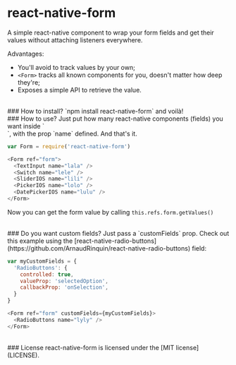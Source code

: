 # react-native-form
A simple react-native component to wrap your form fields and get their values without attaching listeners everywhere.

Advantages:
- You'll avoid to track values by your own;
- `<Form>` tracks all known components for you, doesn't matter how deep they're;
- Exposes a simple API to retrieve the value.

<br/>
### How to install?
`npm install react-native-form` and voilà!

<br/>
### How to use?
Just put how many react-native components (fields) you want inside `<Form>`, with the prop `name` defined. And that's it.

```javascript
var Form = require('react-native-form')

<Form ref="form">
  <TextInput name="lala" />
  <Switch name="lele" />
  <SliderIOS name="lili" />
  <PickerIOS name="lolo" />
  <DatePickerIOS name="lulu" />
</Form>
```
Now you can get the form value by calling `this.refs.form.getValues()`

<br/>
### Do you want custom fields?
Just pass a `customFields` prop. Check out this example using the [react-native-radio-buttons](https://github.com/ArnaudRinquin/react-native-radio-buttons) field:

```javascript
var myCustomFields = {
  'RadioButtons': {
    controlled: true,
    valueProp: 'selectedOption',
    callbackProp: 'onSelection',
  }
}

<Form ref="form" customFields={myCustomFields}>
  <RadioButtons name="lyly" />
</Form>
```

<br/>
### License
react-native-form is licensed under the [MIT license](LICENSE).
